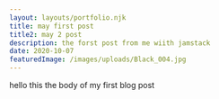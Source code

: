 ```yaml
---
layout: layouts/portfolio.njk
title: may first post
title2: may 2 post
description: the forst post from me wiith jamstack
date: 2020-10-07
featuredImage: /images/uploads/Black_004.jpg
---
```



hello this the body of my first blog post